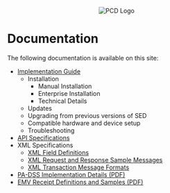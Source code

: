<div align="center">

![PCD Logo](/Docs/Images/AA_SED_Logo.png)

</div>

# Documentation
The following documentation is available on this site:
* [Implementation Guide](Implementation_Guide.md)
  * Installation
    * Manual Installation
    * Enterprise Installation
    * Technical Details
  * Updates
  * Upgrading from previous versions of SED
  * Compatible hardware and device setup
  * Troubleshooting
* [API Specifications](PCD_API.md)
* XML Specifications
  * [XML Field Definitions](XML_Field_Definitions.md)
  * [XML Request and Response Sample Messages](XML_Request_and_Response_Samples.md)
  * [XML Transaction Message Formats](XML_Transaction_Message_Formats.md)
* [PA-DSS Implementation Details (PDF)](Sage_Exchange_Desktop_v2-PA-DSS_Implementation_Guide.pdf)
* [EMV Receipt Definitions and Samples (PDF)](Sage_Exchange_Desktop_v2-EMV_Receipts.pdf)
